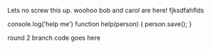 
Lets no screw this up.
woohoo
bob and carol are here!
fjksdfahflds

console.log('help me')
function help(person) {
person.save();
}

round 2 branch code goes here

